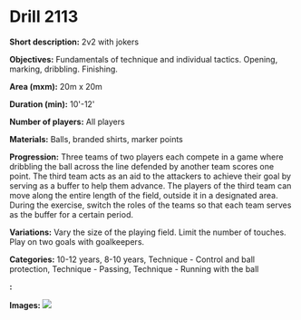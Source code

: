# Drill 2113

**Short description:**
2v2 with jokers

**Objectives:**
Fundamentals of technique and individual tactics. Opening, marking, dribbling. Finishing.

**Area (mxm):**
20m x 20m

**Duration (min):**
10'-12'

**Number of players:**
All players

**Materials:**
Balls, branded shirts, marker points

**Progression:**
Three teams of two players each compete in a game where dribbling the ball across the line defended by another team scores one point. The third team acts as an aid to the attackers to achieve their goal by serving as a buffer to help them advance. The players of the third team can move along the entire length of the field, outside it in a designated area. During the exercise, switch the roles of the teams so that each team serves as the buffer for a certain period.

**Variations:**
Vary the size of the playing field. Limit the number of touches. Play on two goals with goalkeepers.

**Categories:**
10-12 years, 8-10 years, Technique - Control and ball protection, Technique - Passing, Technique - Running with the ball

**:**


**Images:**
![](https://www.coachingfutsal.com/\images\271ce3f6-230a-4028-95e1-47e666f48a2c_246.png)

